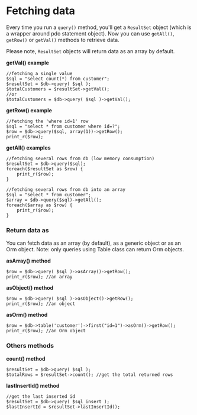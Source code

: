 # Fetching data

Every time you run a `query()` method, you'll get a `ResultSet` object (which is a wrapper around pdo statement object).
Now you can use `getAll()`, `getRow()` or `getVal()` methods to retrieve data.

Please note, `ResultSet` objects will return data as an array by default.

**getVal() example**

    //fetching a single value
    $sql = "select count(*) from customer";
    $resultSet = $db->query( $sql );
    $totalCustomers = $resultSet->getVal();
	//or
    $totalCustomers = $db->query( $sql )->getVal();

**getRow() example**

    //fetching the 'where id=1' row
    $sql = "select * from customer where id=?";
    $row = $db->query($sql, array(1))->getRow();
    print_r($row);

**getAll() examples**

    //fetching several rows from db (low memory consumption)
    $resultSet = $db->query($sql);
    foreach($resultSet as $row) {
        print_r($row);
    }
    
	//fetching several rows from db into an array
    $sql = "select * from customer";
	$array = $db->query($sql)->getAll();
    foreach($array as $row) {
        print_r($row);
    }


### Return data as

You can fetch data as an array (by default), as a generic object or as an Orm object.
Note: only queries using Table class can return Orm objects.

**asArray() method**

	$row = $db->query( $sql )->asArray()->getRow();
	print_r($row); //an array

**asObject() method**

	$row = $db->query( $sql )->asObject()->getRow();
	print_r($row); //an object

**asOrm() method**

	$row = $db->table('customer')->first("id=1")->asOrm()->getRow();
	print_r($row); //an Orm object


### Others methods

**count() method**

	$resultSet = $db->query( $sql );
	$totalRows = $resultSet->count(); //get the total returned rows
	
**lastInsertId() method**

	//get the last inserted id
	$resultSet = $db->query( $sql_insert );
	$lastInsertId = $resultSet->lastInsertId();
	
